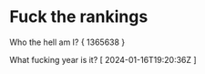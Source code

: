 # Fuck the rankings

Who the hell am I?
{ 1365638 }

What fucking year is it?
[ 2024-01-16T19:20:36Z ]
